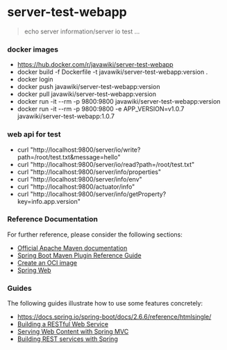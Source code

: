 # server-test-webapp
> echo server information/server io test ...

### docker images
* https://hub.docker.com/r/javawiki/server-test-webapp
* docker build -f Dockerfile -t javawiki/server-test-webapp:version .
* docker login
* docker push javawiki/server-test-webapp:version
* docker pull javawiki/server-test-webapp:version
* docker run -it --rm -p 9800:9800 javawiki/server-test-webapp:version
* docker run -it --rm -p 9800:9800 -e APP_VERSION=v1.0.7 javawiki/server-test-webapp:1.0.7

### web api for test
* curl "http://localhost:9800/server/io/write?path=/root/test.txt&message=hello"
* curl "http://localhost:9800/server/io/read?path=/root/test.txt"
* curl "http://localhost:9800/server/info/properties"
* curl "http://localhost:9800/server/info/env"
* curl "http://localhost:9800/actuator/info"
* curl "http://localhost:9800/server/info/getProperty?key=info.app.version"

### Reference Documentation

For further reference, please consider the following sections:

* [Official Apache Maven documentation](https://maven.apache.org/guides/index.html)
* [Spring Boot Maven Plugin Reference Guide](https://docs.spring.io/spring-boot/docs/2.6.4/maven-plugin/reference/html/)
* [Create an OCI image](https://docs.spring.io/spring-boot/docs/2.6.4/maven-plugin/reference/html/#build-image)
* [Spring Web](https://docs.spring.io/spring-boot/docs/2.6.4/reference/htmlsingle/#boot-features-developing-web-applications)

### Guides

The following guides illustrate how to use some features concretely:
* https://docs.spring.io/spring-boot/docs/2.6.6/reference/htmlsingle/
* [Building a RESTful Web Service](https://spring.io/guides/gs/rest-service/)
* [Serving Web Content with Spring MVC](https://spring.io/guides/gs/serving-web-content/)
* [Building REST services with Spring](https://spring.io/guides/tutorials/bookmarks/)


